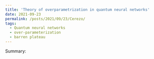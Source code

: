```yaml
---
title: 'Theory of overparametrization in quantum neural networks'
date: 2021-09-23
permalink: /posts/2021/09/23/Cerezo/
tags:
  - Quantum neural networks
  - over-parameterization
  - barren plateau
---
```


Summary: 
